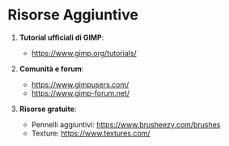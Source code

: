 # Risorse Aggiuntive

1. **Tutorial ufficiali di GIMP**:
   - https://www.gimp.org/tutorials/

2. **Comunità e forum**:
   - https://www.gimpusers.com/
   - https://www.gimp-forum.net/

3. **Risorse gratuite**:
   - Pennelli aggiuntivi: https://www.brusheezy.com/brushes
   - Texture: https://www.textures.com/